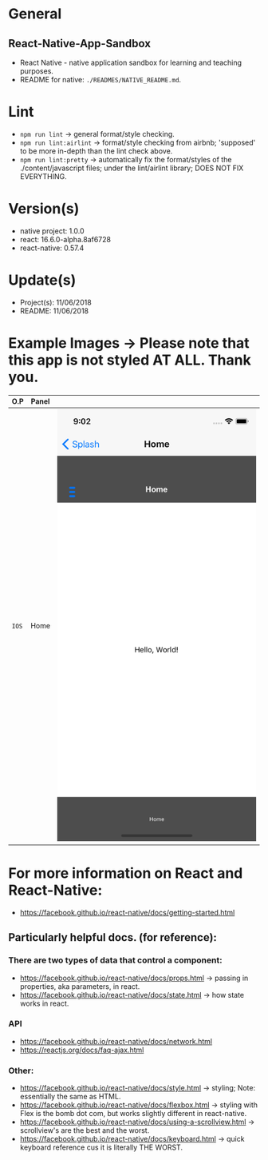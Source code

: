 # General
## React-Native-App-Sandbox
- React Native - native application sandbox for learning and teaching purposes.
- README for native: `./READMES/NATIVE_README.md`.

# Lint
- `npm run lint` -> general format/style checking.
- `npm run lint:airlint` -> format/style checking from airbnb; 'supposed' to be more in-depth than the lint check above.
- `npm run lint:pretty` -> automatically fix the format/styles of the ./content/javascript files; under the lint/airlint library; DOES NOT FIX EVERYTHING.

# Version(s)
- native project: 1.0.0
- react: 16.6.0-alpha.8af6728
- react-native: 0.57.4

# Update(s)
- Project(s): 11/06/2018
- README: 11/06/2018

# Example Images -> Please note that this app is not styled AT ALL. Thank you.
| O.P | Panel | |
| --- | --- | --- |
| `IOS` | Home | ![Sandbox-home-page](public/images/preview_images/Sandbox-home-preview.png) |

# For more information on React and React-Native:
- https://facebook.github.io/react-native/docs/getting-started.html

## Particularly helpful docs. (for reference):
### There are two types of data that control a component:
- https://facebook.github.io/react-native/docs/props.html -> passing in properties, aka parameters, in react.
- https://facebook.github.io/react-native/docs/state.html -> how state works in react.

### API
- https://facebook.github.io/react-native/docs/network.html
- https://reactjs.org/docs/faq-ajax.html

### Other:
- https://facebook.github.io/react-native/docs/style.html -> styling; Note: essentially the same as HTML.
- https://facebook.github.io/react-native/docs/flexbox.html -> styling with Flex is the bomb dot com, but works slightly different in react-native.
- https://facebook.github.io/react-native/docs/using-a-scrollview.html -> scrollview's are the best and the worst.
- https://facebook.github.io/react-native/docs/keyboard.html -> quick keyboard reference cus it is literally THE WORST.
